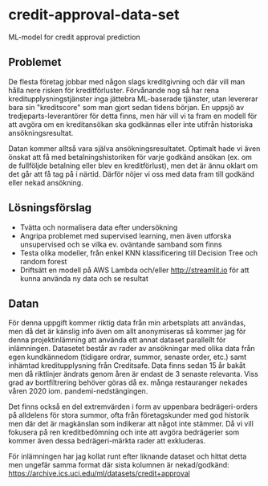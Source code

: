 # credit-approval-data-set
ML-model for credit approval prediction

## Problemet

De flesta företag jobbar med någon slags kreditgivning och där vill man hålla nere risken för kreditförluster. Förvånande nog så har rena kreditupplysningstjänster inga jättebra ML-baserade tjänster, utan levererar bara sin "kreditscore" som man gjort sedan tidens början. En uppsjö av tredjeparts-leverantörer för detta finns, men här vill vi ta fram en modell för att avgöra om en kreditansökan ska godkännas eller inte utifrån historiska ansökningsresultat.

Datan kommer alltså vara själva ansökningsresultatet. Optimalt hade vi även önskat att få med betalningshistoriken för varje godkänd ansökan (ex. om de fullföljde betalning eller blev en kreditförlust), men det är ännu oklart om det går att få tag på i närtid. Därför nöjer vi oss med data fram till godkänd eller nekad ansökning.

## Lösningsförslag

- Tvätta och normalisera data efter undersökning
- Angripa problemet med supervised learning, men även utforska unsupervised och se vilka ev. oväntande samband som finns
- Testa olika modeller, från enkel KNN klassificering till Decision Tree och random forest
- Driftsätt en modell på AWS Lambda och/eller http://streamlit.io för att kunna använda ny data och se resultat

## Datan

För denna uppgift kommer riktig data från min arbetsplats att användas, men då det är känslig info även om allt anonymiseras så kommer jag för denna projektinlämning att använda ett annat dataset parallellt för inlämningen. Datasetet består av rader av ansökningar med olika data från egen kundkännedom (tidigare ordrar, summor, senaste order, etc.) samt inhämtad kreditupplysning från Creditsafe. Data finns sedan 15 år bakåt men då riktlinjer ändrats genom åren är endast de 3 senaste relevanta. Viss grad av bortfiltrering behöver göras då ex. många restauranger nekades våren 2020 iom. pandemi-nedstängingen. 

Det finns också en del extremvärden i form av uppenbara bedrägeri-orders på alldelens för stora summor, ofta från företagskunder med god historik men där det är magkänslan som indikerar att något inte stämmer. Då vi vill fokusera på ren kreditbedömning och inte att avgöra bedrägerier som kommer även dessa bedrägeri-märkta rader att exkluderas.

För inlämningen har jag kollat runt efter liknande dataset och hittat detta men ungefär samma format där sista kolumnen är nekad/godkänd:
https://archive.ics.uci.edu/ml/datasets/credit+approval
